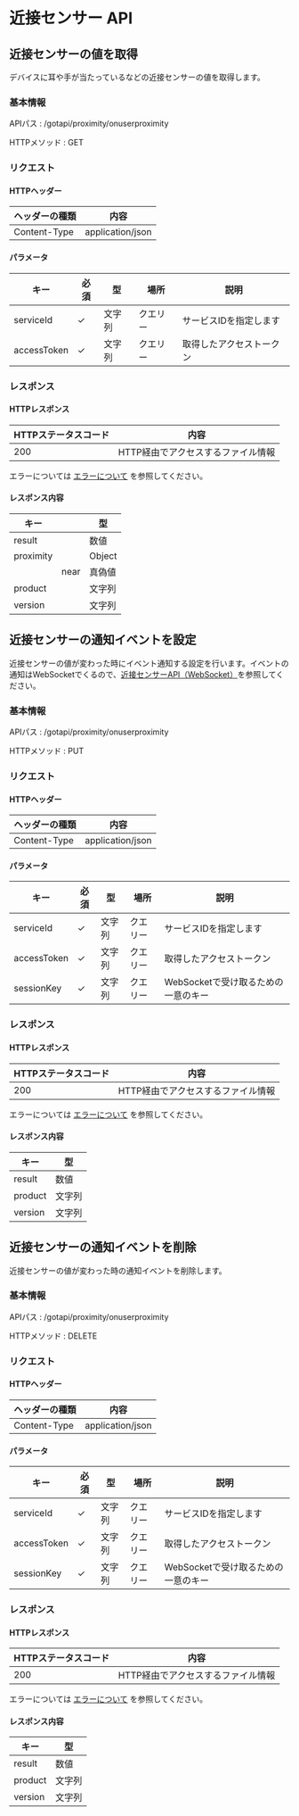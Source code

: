 # 近接センサー API

## 近接センサーの値を取得

デバイスに耳や手が当たっているなどの近接センサーの値を取得します。

### 基本情報

APIパス
: /gotapi/proximity/onuserproximity

HTTPメソッド
: GET

### リクエスト

#### HTTPヘッダー

|ヘッダーの種類|内容|
|----------------|----------------|
|Content-Type|application/json|

#### パラメータ

|キー|必須|型|場所|説明|
|-----|-----|-----|-----|-----|
|serviceId|✓|文字列|クエリー|サービスIDを指定します|
|accessToken|✓|文字列|クエリー|取得したアクセストークン|

### レスポンス

#### HTTPレスポンス

|HTTPステータスコード|内容|
|-----|-----|
|200|HTTP経由でアクセスするファイル情報|

エラーについては [エラーについて](./error.md) を参照してください。

#### レスポンス内容

|キー||型|
|----|----|----|
|result||数値|
|proximity||Object|
||near|真偽値|
|product||文字列|
|version||文字列|

## 近接センサーの通知イベントを設定

近接センサーの値が変わった時にイベント通知する設定を行います。イベントの通知はWebSocketでくるので、[近接センサーAPI（WebSocket）](/websocket/proximity)を参照してください。

### 基本情報

APIパス
: /gotapi/proximity/onuserproximity

HTTPメソッド
: PUT

### リクエスト

#### HTTPヘッダー

|ヘッダーの種類|内容|
|----------------|----------------|
|Content-Type|application/json|

#### パラメータ

|キー|必須|型|場所|説明|
|-----|-----|-----|-----|-----|
|serviceId|✓|文字列|クエリー|サービスIDを指定します|
|accessToken|✓|文字列|クエリー|取得したアクセストークン|
|sessionKey|✓|文字列|クエリー|WebSocketで受け取るための一意のキー|

### レスポンス

#### HTTPレスポンス

|HTTPステータスコード|内容|
|-----|-----|
|200|HTTP経由でアクセスするファイル情報|

エラーについては [エラーについて](./error.md) を参照してください。

#### レスポンス内容

|キー|型|
|----|----|
|result|数値|
|product|文字列|
|version|文字列|

## 近接センサーの通知イベントを削除

近接センサーの値が変わった時の通知イベントを削除します。

### 基本情報

APIパス
: /gotapi/proximity/onuserproximity

HTTPメソッド
: DELETE

### リクエスト

#### HTTPヘッダー

|ヘッダーの種類|内容|
|----------------|----------------|
|Content-Type|application/json|

#### パラメータ

|キー|必須|型|場所|説明|
|-----|-----|-----|-----|-----|
|serviceId|✓|文字列|クエリー|サービスIDを指定します|
|accessToken|✓|文字列|クエリー|取得したアクセストークン|
|sessionKey|✓|文字列|クエリー|WebSocketで受け取るための一意のキー|

### レスポンス

#### HTTPレスポンス

|HTTPステータスコード|内容|
|-----|-----|
|200|HTTP経由でアクセスするファイル情報|

エラーについては [エラーについて](./error.md) を参照してください。

#### レスポンス内容

|キー|型|
|----|----|
|result|数値|
|product|文字列|
|version|文字列|
